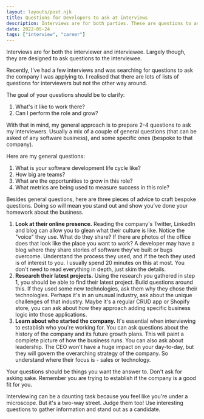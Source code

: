 ```yaml
---
layout: layouts/post.njk
title: Questions for Developers to ask at interviews
description: Interviews are for both parties. These are questions to ask to make sure the role is a great fit.
date: 2022-05-24
tags: ["interview", "career"]
---
```


Interviews are for both the interviewer and interviewee. Largely though, they are designed to ask questions to the interviewee.

Recently, I've had a few interviews and was searching for questions to ask the company I was applying to. I realised that there are lots of lists of questions for interviewers but not the other way around.

The goal of your questions should be to clarify:

1. What's it like to work there?
2. Can I perform the role and grow?

With that in mind, my general approach is to prepare 2-4 questions to ask my interviewers. Usually a mix of a couple of general questions (that can be asked of any software business), and some specific ones (bespoke to that company).

Here are my general questions:

1. What is your software development life cycle like?
2. How big are teams?
3. What are the opportunities to grow in this role?
4. What metrics are being used to measure success in this role?

Besides general questions, here are three pieces of advice to craft bespoke questions. Doing so will mean you stand out and show you've done your homework about the business.

1. **Look at their online presence.** Reading the company's Twitter, LinkedIn and blog can allow you to glean what their culture is like. Notice the "voice" they use. What do they share? If there are photos of the office does that look like the place you want to work? A developer may have a blog where they share stories of software they've built or bugs overcome. Understand the process they used, and if the tech they used is of interest to you. I usually spend 20 minutes on this at most. You don't need to read everything in depth, just skim the details.
2. **Research their latest projects.** Using the research you gathered in step 1, you should be able to find their latest project. Build questions around this. If they used some new technologies, ask them why they chose their technologies. Perhaps it's in an unusual industry, ask about the unique challenges of that industry. Maybe it's a regular CRUD app or Shopify store, you can ask about how they approach adding specific business logic into those applications.
3. **Learn about who started the company.** It's essential when interviewing to establish who you're working for. You can ask questions about the history of the company and its future growth plans. This will paint a complete picture of how the business runs. You can also ask about leadership. The CEO won't have a huge impact on your day-to-day, but they will govern the overarching strategy of the company. So understand where their focus is - sales or technology.

Your questions should be things you want the answer to. Don't ask for asking sake. Remember you are trying to establish if the company is a good fit for you.

Interviewing can be a daunting task because you feel like you're under a microscope. But it's a two-way street. Judge them too! Use interesting questions to gather information and stand out as a candidate.
